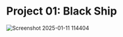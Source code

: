# Project 01: Black Ship

![Screenshot 2025-01-11 114404](https://github.com/user-attachments/assets/4bede99d-80f6-48ba-baa8-9a7b84ef77a8)
